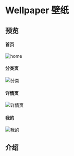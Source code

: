 # Wellpaper 壁纸

## 预览

#### 	首页

![home](/static/images/design/home.jpg)

#### 分类页

![分类](/static/images/design/classify.jpg)

#### 详情页

![详情页](/static/images/design/preview1.jpg)

#### 我的

![我的](/static/images/design/self.jpg)

## 介绍